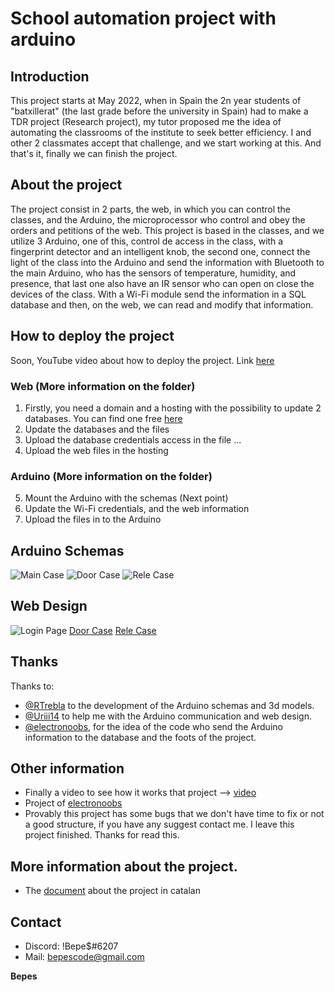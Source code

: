 # School automation project with arduino
## Introduction
This project starts at May 2022, when in Spain the 2n year students of "batxillerat" (the last grade before the university in Spain) had to make a TDR project (Research project), my tutor proposed me the idea of automating the classrooms of the institute to seek better efficiency. I and other 2 classmates accept that challenge, and we start working at this. And that's it, finally we can finish the project.
## About the project
The project consist in 2 parts, the web, in which you can control the classes, and the Arduino, the microprocessor who control and obey the orders and petitions of the web. This project is based in the classes, and we utilize 3 Arduino, one of this, control de access in the class, with a fingerprint detector and an intelligent knob, the second one, connect the light of the class into the Arduino and send the information with Bluetooth to the main Arduino, who has the sensors of temperature, humidity, and presence, that last one also have an IR sensor who can open on close the devices of the class. With a Wi-Fi module send the information in a SQL database and then, on the web, we can read and modify that information.
## How to deploy the project
Soon, YouTube video about how to deploy the project. 
Link [here](www.youtube.com)
### Web (More information on the folder)
1. Firstly, you need a domain and a hosting with the possibility to update 2 databases. You can find one free [here](https://es.000webhost.com/)
2. Update the databases and the files
3. Upload the database credentials access in the file ...
4. Upload the web files in the hosting
### Arduino (More information on the folder)  
5. Mount the Arduino with the schemas (Next point)
6. Update the Wi-Fi credentials, and the web information
7. Upload the files in to the Arduino
## Arduino Schemas
![Main Case](https://cdn.discordapp.com/attachments/906984234525261865/1062633222908948490/Captura_de_pantalla_2023-01-11_a_las_8.22.28.png)
![Door Case](https://cdn.discordapp.com/attachments/906984234525261865/1062633221843591198/Captura_de_pantalla_2023-01-11_a_las_8.23.19.png)
![Rele Case](https://cdn.discordapp.com/attachments/906984234525261865/1062633222602760243/Captura_de_pantalla_2023-01-11_a_las_8.22.49.png)
## Web Design
![Login Page](https://cdn.discordapp.com/attachments/906984234525261865/1062303062837952522/Login_Page.png)
[Door Case]()
[Rele Case]()
## Thanks
Thanks to:
- [@RTrebla]() to the development of the Arduino schemas and 3d models.
- [@Uriii14]() to help me with the Arduino communication and web design.
- [@electronoobs](www.electronoobs.com ), for the idea of the code who send the Arduino information to the database and the foots of the project.
## Other information
- Finally a video to see how it works that project --> [video]()
- Project of [electronoobs](https://electronoobs.com/eng_arduino_tut101.php)
- Provably this project has some bugs that we don't have time to fix or not a good structure, if you have any suggest contact me. I leave this project finished. Thanks for read this.
## More information about the project.
- The [document]() about the project in catalan
## Contact
- Discord: !Bepe$#6207
- Mail: bepescode@gmail.com







**Bepes**
